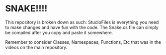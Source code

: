 # SNAKE!!!!

This repository is broken down as such:
StudioFiles is everything you need to make changes and have fun with the code.
The Snake.cs file can simply be compiled after you copy and paste it somewhere. 

Remember to consider Classes, Namespaces, Functions, Etc that was in the videos on the main repository.
